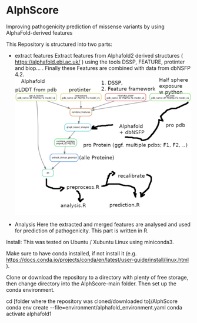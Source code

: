 # AlphScore
Improving pathogenicity prediction of missense variants by using AlphaFold-derived features

This Repository is structured into two parts: 
- extract features
Extract features from Alphafold2 derived structures ( https://alphafold.ebi.ac.uk/ ) using the tools DSSP, FEATURE, protinter and biop... . Finally these Features are combined with data from dbNSFP 4.2.
![alt text](https://github.com/Ax-Sch/AlphScore/blob/main/Overview.png?raw=true)


- Analysis
Here the extracted and merged features are analysed and used for prediction of pathogenicity. This part is written in R.


Install:
This was tested on Ubuntu / Xubuntu Linux using miniconda3.

Make sure to have conda installed, if not install it (e.g. https://docs.conda.io/projects/conda/en/latest/user-guide/install/linux.html ).

Clone or download the repository to a directory with plenty of free storage, then change directory into the AlphScore-main folder. Then set up the conda environment.

cd [folder where the repository was cloned/downloaded to]/AlphScore
conda env create --file=environment/alphafold_environment.yaml
conda activate alphafold1


